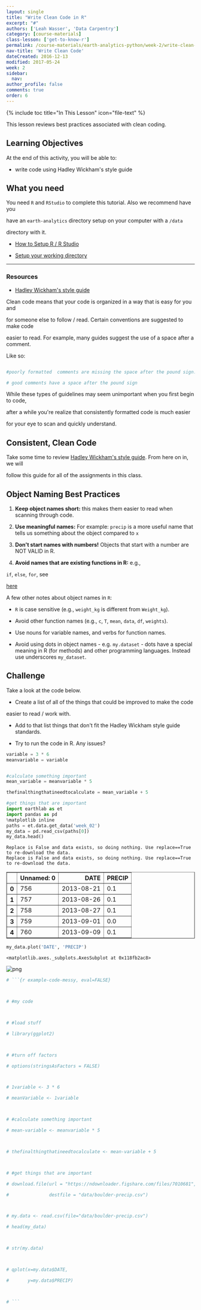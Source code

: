 ```yaml
---
layout: single
title: "Write Clean Code in R"
excerpt: "#"
authors: ['Leah Wasser', 'Data Carpentry']
category: [course-materials]
class-lesson: ['get-to-know-r']
permalink: /course-materials/earth-analytics-python/week-2/write-clean-code-with-r/
nav-title: 'Write Clean Code'
dateCreated: 2016-12-13
modified: 2017-05-24
week: 2
sidebar:
  nav:
author_profile: false
comments: true
order: 6
---
```




{% include toc title="In This Lesson" icon="file-text" %}



This lesson reviews best practices associated with clean coding.



<div class='notice--success' markdown="1">



## <i class="fa fa-graduation-cap" aria-hidden="true"></i> Learning Objectives

At the end of this activity, you will be able to:



* write code using Hadley Wickham's style guide



## <i class="fa fa-check-square-o fa-2" aria-hidden="true"></i> What you need



You need `R` and `RStudio` to complete this tutorial. Also we recommend have you

have an `earth-analytics` directory setup on your computer with a `/data`

directory with it.



* [How to Setup R / R Studio](/course-materials/earth-analytics-python/week-1/setup-r-rstudio/)

* [Setup your working directory](/course-materials/earth-analytics-python/week-1/setup-working-directory/)



***



### Resources

* <a href="http://adv-r.had.co.nz/Style.html" target="_blank" data-proofer-ignore=''>Hadley Wickham's style guide</a>



</div>





Clean code means that your code is organized in a way that is easy for you and

for someone else to follow / read. Certain conventions are suggested to make code

easier to read. For example, many guides suggest the use of a space after a comment.

Like so:



```r

#poorly formatted  comments are missing the space after the pound sign.

# good comments have a space after the pound sign

```



While these types of guidelines may seem unimportant when you first begin to code,

after a while you're realize that consistently formatted code is much easier

for your eye to scan and quickly understand.



## Consistent, Clean Code



Take some time to review <a href="http://adv-r.had.co.nz/Style.html" target="_blank">Hadley Wickham's style guide</a>. From here on in, we will

follow this guide for all of the assignments in this class.



## Object Naming Best Practices



1. **Keep object names short:** this makes them easier to read when scanning through code.

2. **Use meaningful names:** For example: `precip` is a more useful name that tells us something about the object compared to `x`

3. **Don't start names with numbers!** Objects that start with a number are NOT VALID in R.

4. **Avoid names that are existing functions in R:** e.g.,

`if`, `else`, `for`, see

[here](https://stat.ethz.ch/R-manual/R-devel/library/base/html/Reserved.html)



A few other notes about object names in `R`:



* `R` is case sensitive (e.g., `weight_kg` is different from `Weight_kg`).

* Avoid other function names (e.g., `c`, `T`, `mean`, `data`, `df`, `weights`).

* Use nouns for variable names, and verbs for function names.

* Avoid using dots in object names - e.g. `my.dataset` - dots have a special meaning in R (for methods) and other programming languages. Instead use underscores `my_dataset`.





<div class="notice--warning" markdown="1">



## <i class="fa fa-pencil-square-o" aria-hidden="true"></i> Challenge



Take a look at the code below.



* Create a list of all of the things that could be improved to make the code

easier to read / work with.

* Add to that list things that don't fit the Hadley Wickham style guide standards.

* Try to run the code in R. Any issues?



<!--

FORMAT Issues:

missing spaces in between comments

comments aren't useful to help me understand what is happening



OBJECT NAMING

- didn't use useful object names that describe the object

- used a number to name a variable

- one very long object name

- used a mixture of underscore and case that will be easy to confuse

- used a . in an object name



-->

</div>





```python
variable = 3 * 6
meanvariable = variable


#calculate something important
mean_variable = meanvariable * 5

thefinalthingthatineedtocalculate = mean_variable + 5
```


```python
#get things that are important
import earthlab as et
import pandas as pd
%matplotlib inline
paths = et.data.get_data('week_02')
my_data = pd.read_csv(paths[0])
my_data.head()
```

    Replace is False and data exists, so doing nothing. Use replace==True to re-download the data.
    Replace is False and data exists, so doing nothing. Use replace==True to re-download the data.





<div>
<table border="1" class="dataframe">
  <thead>
    <tr style="text-align: right;">
      <th></th>
      <th>Unnamed: 0</th>
      <th>DATE</th>
      <th>PRECIP</th>
    </tr>
  </thead>
  <tbody>
    <tr>
      <th>0</th>
      <td>756</td>
      <td>2013-08-21</td>
      <td>0.1</td>
    </tr>
    <tr>
      <th>1</th>
      <td>757</td>
      <td>2013-08-26</td>
      <td>0.1</td>
    </tr>
    <tr>
      <th>2</th>
      <td>758</td>
      <td>2013-08-27</td>
      <td>0.1</td>
    </tr>
    <tr>
      <th>3</th>
      <td>759</td>
      <td>2013-09-01</td>
      <td>0.0</td>
    </tr>
    <tr>
      <th>4</th>
      <td>760</td>
      <td>2013-09-09</td>
      <td>0.1</td>
    </tr>
  </tbody>
</table>
</div>




```python
my_data.plot('DATE', 'PRECIP')
```




    <matplotlib.axes._subplots.AxesSubplot at 0x118fb2ac8>




![png](../../../../../images/course-materials/earth-analytics-python//week-2/get-to-know-r/2017-01-25-R06-write-clean-code_4_1.png)



```python
# ```{r example-code-messy, eval=FALSE}



# #my code



# #load stuff

# library(ggplot2)



# #turn off factors

# options(stringsAsFactors = FALSE)



# 1variable <- 3 * 6

# meanVariable <- 1variable



# #calculate something important

# mean-variable <- meanvariable * 5



# thefinalthingthatineedtocalculate <- mean-variable + 5



# #get things that are important

# download.file(url = "https://ndownloader.figshare.com/files/7010681",

#               destfile = "data/boulder-precip.csv")



# my.data <- read.csv(file="data/boulder-precip.csv")

# head(my_data)



# str(my.data)



# qplot(x=my.data$DATE,

#       y=my.data$PRECIP)



# ```

```
